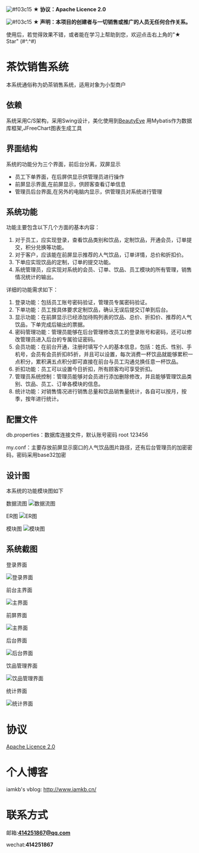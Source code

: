 ![#f03c15](https://placehold.it/15/0000ff/000000?text=+)  **★ 协议：Apache Licence 2.0**

![#f03c15](https://placehold.it/15/ffff00/000000?text=+) **★ 声明：本项目的创建者与一切销售或推广的人员无任何合作关系。**

使用后，若觉得效果不错，或者能在学习上帮助到您，欢迎点击右上角的"★ Star" (#^.^#)


# 茶饮销售系统

本系统通俗称为奶茶销售系统，适用对象为小型商户

## 依赖
系统采用C/S架构，采用Swing设计，美化使用到[BeautyEye](https://github.com/JackJiang2011/beautyeye)
用Mybatis作为数据库框架,JFreeChart图表生成工具

## 界面结构
系统的功能分为三个界面，前后台分离，双屏显示
- 员工下单界面，在后屏供显示供管理员进行操作
- 前屏显示界面,在前屏显示，供顾客查看订单信息
- 管理员后台界面,在另外的电脑内显示，供管理员对系统进行管理

## 系统功能

功能主要包含以下几个方面的基本内容：
1. 对于员工，应实现登录，查看饮品类别和饮品，定制饮品，开通会员，订单提交，积分兑换等功能。
1. 对于客户，应该能在前屏显示推荐的人气饮品，订单详情，总价和折扣价。
1. 下单应实现饮品的定制，订单的提交功能。
1. 系统管理员，应实现对系统的会员、订单、饮品、员工模块的所有管理，销售情况统计的输出。

详细的功能需求如下：
1. 登录功能：包括员工账号密码验证，管理员专属密码验证。
1. 下单功能：员工按具体要求定制饮品，确认无误后提交订单到后台。
1. 显示功能：在前屏显示已经添加待购列表的饮品、总价、折扣价、推荐的人气饮品，下单完成后输出的票据。
1. 密码管理功能：管理员能够在后台管理修改员工的登录账号和密码，还可以修改管理员进入后台的专属验证密码。
1. 会员功能：在前台开通，注册时填写个人的基本信息，包括：姓氏、性别、手机号，会员有会员折扣85折，并且可以设置，每次消费一杯饮品就能够累积一点积分，累积满五点积分即可直接在前台与员工沟通兑换任意一杯饮品。
1. 折扣功能：员工可以设置今日折扣，所有顾客均可享受折扣。
1. 管理员系统控制：管理员能够对会员进行添加删除修改，并且能够管理饮品类别、饮品、员工、订单各模块的信息。
1. 统计功能：对销售情况进行销售总量和饮品销售量统计，各自可以按月，按季，按年进行统计。



## 配置文件

db.properties：数据库连接文件，默认账号密码 root 123456

my.conf：主要存放前屏显示窗口的人气饮品图片路径，还有后台管理员的加密密码，密码采用base32加密

## 设计图
本系统的功能模块图如下

数据流图
![数据流图](https://github.com/zhukangHong/DrinkSeal/blob/master/readmeImg/flow.jpg) 

ER图
![ER图](https://github.com/zhukangHong/DrinkSeal/blob/master/readmeImg/er.jpg) 

模块图
![模块图](https://github.com/zhukangHong/DrinkSeal/blob/master/readmeImg/structure.jpg) 



## 系统截图

登录界面

![登录界面](https://github.com/zhukangHong/DrinkSeal/blob/master/readmeImg/login.jpg) 

前台主界面

![主界面](https://github.com/zhukangHong/DrinkSeal/blob/master/readmeImg/main.jpg) 

前屏界面

![主界面](https://github.com/zhukangHong/DrinkSeal/blob/master/readmeImg/front.jpg) 

后台界面

![后台界面](https://github.com/zhukangHong/DrinkSeal/blob/master/readmeImg/manage.jpg) 

饮品管理界面

![饮品管理界面](https://github.com/zhukangHong/DrinkSeal/blob/master/readmeImg/drink.jpg) 

统计界面

![统计界面](https://github.com/zhukangHong/DrinkSeal/blob/master/readmeImg/seal.jpg) 


# 协议
[Apache Licence 2.0](http://www.apache.org/licenses/LICENSE-2.0)

# 个人博客
iamkb's vblog: http://www.iamkb.cn/

# 联系方式
邮箱:**414251867@qq.com**

wechat:**414251867**
